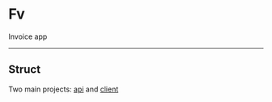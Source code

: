 # Fv

Invoice app

***

## Struct

Two main projects: <a href="https://github.com/Fellach/fv/tree/master/api">api</a> and <a href="https://github.com/Fellach/fv/tree/master/client">client</a>